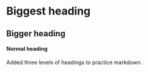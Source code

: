 # Biggest heading
## Bigger heading
#### Normal heading
Added three levels of headings to practice markdown.
